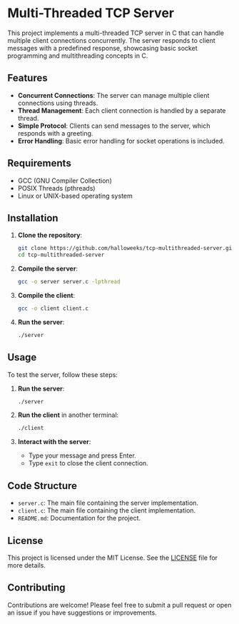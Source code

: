 # Multi-Threaded TCP Server

This project implements a multi-threaded TCP server in C that can handle multiple client connections concurrently. The server responds to client messages with a predefined response, showcasing basic socket programming and multithreading concepts in C.

## Features

- **Concurrent Connections**: The server can manage multiple client connections using threads.
- **Thread Management**: Each client connection is handled by a separate thread.
- **Simple Protocol**: Clients can send messages to the server, which responds with a greeting.
- **Error Handling**: Basic error handling for socket operations is included.

## Requirements

- GCC (GNU Compiler Collection)
- POSIX Threads (pthreads)
- Linux or UNIX-based operating system

## Installation

1. **Clone the repository**:
   ```bash
   git clone https://github.com/halloweeks/tcp-multithreaded-server.git
   cd tcp-multithreaded-server
   ```

2. **Compile the server**:
   ```bash
   gcc -o server server.c -lpthread
   ```

3. **Compile the client**:
   ```bash
   gcc -o client client.c
   ```

4. **Run the server**:
   ```bash
   ./server
   ```

## Usage

To test the server, follow these steps:

1. **Run the server**:
   ```bash
   ./server
   ```

2. **Run the client** in another terminal:
   ```bash
   ./client
   ```

3. **Interact with the server**:
   - Type your message and press Enter.
   - Type `exit` to close the client connection.

## Code Structure

- `server.c`: The main file containing the server implementation.
- `client.c`: The main file containing the client implementation.
- `README.md`: Documentation for the project.

## License

This project is licensed under the MIT License. See the [LICENSE](LICENSE) file for more details.

## Contributing

Contributions are welcome! Please feel free to submit a pull request or open an issue if you have suggestions or improvements.
